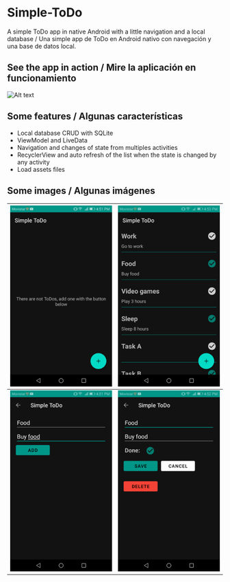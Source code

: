 # Simple-ToDo
A simple ToDo app in native Android with a little navigation and a local database / Una simple app de ToDo en Android nativo con navegación y una base de datos local.

## See the app in action / Mire la aplicación en funcionamiento

![Alt text](./readme/images/appInAction.gif)

## Some features / Algunas características

- Local database CRUD with SQLite
- ViewModel and LiveData
- Navigation and changes of state from multiples activities
- RecyclerView and auto refresh of the list when the state is changed by any activity
- Load assets files

## Some images / Algunas imágenes

|<div height="600" width="300">![Alt text](./readme/images/noToDos.png)</div>|<div height="600" width="300">![Alt text](./readme/images/fullToDos.png)</div>|
|------------|-------------|
|<div height="600" width="300">![Alt text](./readme/images/addToDo.png)</div>|<div height="600" width="300">![Alt text](./readme/images/editToDo.png)</div>|